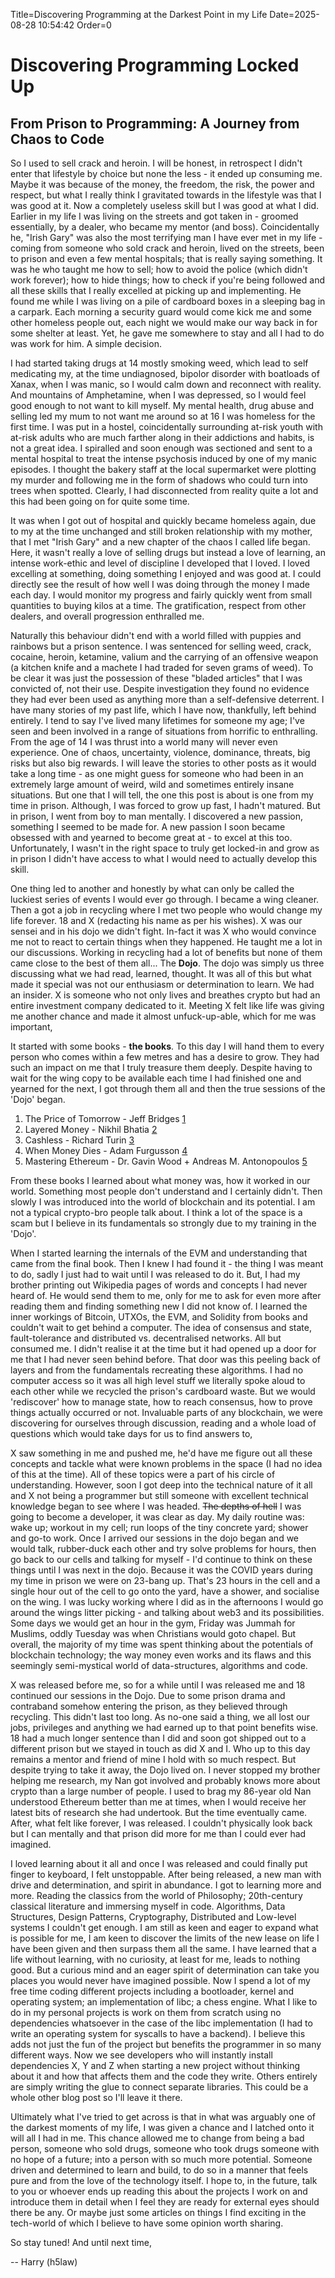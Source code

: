 Title=Discovering Programming at the Darkest Point in my Life
Date=2025-08-28 10:54:42
Order=0

# Discovering Programming Locked Up
## From Prison to Programming: A Journey from Chaos to Code

So I used to sell crack and heroin. I will be honest, in retrospect I didn't
enter that lifestyle by choice but none the less - it ended up consuming me.
Maybe it was because of the money, the freedom, the risk, the power and respect,
but what I really think I gravitated towards in the lifestyle was that I was
good at it. Now a completely useless skill but I was good at what I did.
Earlier in my life I was living on the streets and got taken in - groomed
essentially, by a dealer, who became my mentor (and boss). Coincidentally he,
"Irish Gary" was also the most terrifying man I have ever met in my life -
coming from someone who sold crack and heroin, lived on the streets, been to
prison and even a few mental hospitals; that is really saying something. It was
he who taught me how to sell; how to avoid the police (which didn't work
forever); how to hide things; how to check if you're being followed and all
these skills that I really excelled at picking up and implementing. He found me
while I was living on a pile of cardboard boxes in a sleeping bag in a carpark.
Each morning a security guard would come kick me and some other homeless
people out, each night we would make our way back in for some shelter at least.
Yet, he gave me somewhere to stay and all I had to do was work for him. A
simple decision.

I had started taking drugs at 14 mostly smoking weed, which lead to self
medicating my, at the time undiagnosed, bipolor disorder with boatloads of
Xanax, when I was manic, so I would calm down and reconnect with reality. And
mountains of Amphetamine, when I was depressed, so I would feel good enough to
not want to kill myself. My mental health, drug abuse and selling led my mum to
not want me around so at 16 I was homeless for the first time. I was put in a
hostel, coincidentally surrounding at-risk youth with at-risk adults who are
much farther along in their addictions and habits, is not a great idea. I
spiralled and soon enough was sectioned and sent to a mental hospital to treat
the intense psychosis induced by one of my manic episodes. I thought the bakery
staff at the local supermarket were plotting my murder and following me in the
form of shadows who could turn into trees when spotted. Clearly, I had
disconnected from reality quite a lot and this had been going on for quite some
time.

It was when I got out of hospital and quickly became homeless again, due to my
at the time unchanged and still broken relationship with my mother, that I met
"Irish Gary" and a new chapter of the chaos I called life began. Here, it
wasn't really a love of selling drugs but instead a love of learning, an
intense work-ethic and level of discipline I developed that I loved. I loved
excelling at something, doing something I enjoyed and was good at. I could
directly see the result of how well I was doing through the money I made each
day. I would monitor my progress and fairly quickly went from small quantities
to buying kilos at a time. The gratification, respect from other dealers, and
overall progression enthralled me.

Naturally this behaviour didn't end with a world filled with puppies and rainbows
but a prison sentence. I was sentenced for selling weed, crack, cocaine, heroin,
ketamine, valium and the carrying of an offensive weapon (a kitchen knife and
a machete I had traded for seven grams of weed). To be clear it was just the
possession of these "bladed articles" that I was convicted of, not their use.
Despite investigation they found no evidence they had ever been used as
anything more than a self-defensive deterrent. I have many stories of my past
life, which I have now, thankfully, left behind entirely. I tend to say I've
lived many lifetimes for someone my age; I've seen and been involved in a range
of situations from horrific to enthralling. From the age of 14 I was thrust
into a world many will never even experience. One of chaos, uncertainty,
violence, dominance, threats, big risks but also big rewards. I will leave the
stories to other posts as it would take a long time - as one might guess for
someone who had been in an extremely large amount of weird, wild and sometimes
entirely insane situations. But one that I will tell, the one this post is
about is one from my time in prison. Although, I was forced to grow up fast, I
hadn't matured. But in prison, I went from boy to man mentally. I discovered a
new passion, something I seemed to be made for. A new passion I soon became
obsessed with and yearned to become great at - to excel at this too.
Unfortunately, I wasn't in the right space to truly get locked-in and grow as
in prison I didn't have access to what I would need to actually develop this
skill.

One thing led to another and honestly by what can only be called the luckiest
series of events I would ever go through. I became a wing cleaner. Then a got
a job in recycling where I met two people who would change my life forever. 18
and X (redacting his name as per his wishes). X was our sensei and in his dojo
we didn't fight. In-fact it was X who would convince me not to react to certain
things when they happened. He taught me a lot in our discussions. Working in
recycling had a lot of benefits but none of them came close to the best of them
all... The **Dojo**. The dojo was simply us three discussing what we had read,
learned, thought. It was all of this but what made it special was not our
enthusiasm or determination to learn. We had an insider. X is someone who not
only lives and breathes crypto but had an entire investment company dedicated
to it. Meeting X felt like life was giving me another chance and made it almost
unfuck-up-able, which for me was important,

It started with some books - **the books**. To this day I will hand them to every
person who comes within a few metres and has a desire to grow. They had such an
impact on me that I truly treasure them deeply. Despite having to wait for the
wing copy to be available each time I had finished one and yearned for the next,
I got through them all and then the true sessions of the 'Dojo' began.

1. The Price of Tomorrow - Jeff Bridges [1](https://amzn.eu/d/cfxzua2)
1. Layered Money - Nikhil Bhatia [2](https://amzn.eu/d/iDdYYT9)
1. Cashless - Richard Turin [3](https://amzn.eu/d/5c8Nhf7)
1. When Money Dies - Adam Furgusson [4](https://amzn.eu/d/e2G3jrz)
1. Mastering Ethereum - Dr. Gavin Wood + Andreas M. Antonopoulos [5](https://amzn.eu/d/iSs6JUj)

From these books I learned about what money was, how it worked in our world.
Something most people don't understand and I certainly didn't. Then slowly I was
introduced into the world of blockchain and its potential. I am not a typical
crypto-bro people talk about. I think a lot of the space is a scam but I believe
in its fundamentals so strongly due to my training in the 'Dojo'.

When I started learning the internals of the EVM and understanding that came
from the final book. Then I knew I had found it - the thing I was meant to do,
sadly I just had to wait until I was released to do it. But, I had my brother
printing out Wikipedia pages of words and concepts I had never heard of. He
would send them to me, only for me to ask for even more after reading them and
finding something new I did not know of. I learned the inner workings of
Bitcoin, UTXOs, the EVM, and Solidity from books and couldn't wait to get behind
a computer. The idea of consensus and state, fault-tolerance and distributed vs.
decentralised networks. All but consumed me. I didn't realise it at the time but
it had opened up a door for me that I had never seen behind before. That door was
this peeling back of layers and from the fundamentals recreating these
algorithms. I had no computer access so it was all high level stuff we literally
spoke aloud to each other while we recycled the prison's cardboard waste. But we
would 'rediscover' how to manage state, how to reach consensus, how to prove
things actually occurred or not. Invaluable parts of any blockchain, we were
discovering for ourselves through discussion, reading and a whole load of
questions which would take days for us to find answers to,

X saw something in me and pushed me, he'd have me figure out all these concepts
and tackle what were known problems in the space (I had no idea of this at the
time). All of these topics were a part of his circle of understanding. However,
soon I got deep into the technical nature of it all and X not being a programmer
but still someone with excellent technical knowledge began to see where I was
headed. ~~The depths of hell~~ I was going to become a developer, it was clear
as day. My daily routine was: wake up; workout in my cell; run loops of the
tiny concrete yard; shower and go-to work. Once I arrived our sessions in the
dojo began and we would talk, rubber-duck each other and try solve problems for
hours, then go back to our cells and talking for myself - I'd continue to think
on these things until I was next in the dojo. Because it was the COVID years
during my time in prison we were on 23-bang up. That's 23 hours in the cell and
a single hour out of the cell to go onto the yard, have a shower, and socialise
on the wing. I was lucky working where I did as in the afternoons I would go
around the wings litter picking - and talking about web3 and its possibilities.
Some days we would get an hour in the gym, Friday was Jummah for Muslims, oddly
Tuesday was when Christians would goto chapel. But overall, the majority of my
time was spent thinking about the potentials of blockchain technology; the way
money even works and its flaws and this seemingly semi-mystical world of
data-structures, algorithms and code.

X was released before me, so for a while until I was released me and 18 continued
our sessions in the Dojo. Due to some prison drama and contraband somehow
entering the prison, as they believed through recycling. This didn't last too
long. As no-one said a thing, we all lost our jobs, privileges and anything we
had earned up to that point benefits wise. 18 had a much longer sentence than I
did and soon got shipped out to a different prison but we stayed in touch as did
X and I. Who up to this day remains a mentor and friend of mine I hold with so
much respect. But despite trying to take it away, the Dojo lived on. I never
stopped my brother helping me research, my Nan got involved and probably knows
more about crypto than a large number of people. I used to brag my 86-year old
Nan understood Ethereum better than me at times, when I would receive her latest
bits of research she had undertook. But the time eventually came. After, what
felt like forever, I was released. I couldn't physically look back but I can
mentally and that prison did more for me than I could ever had imagined.

I loved learning about it all and once I was released and could finally put
finger to keyboard, I felt unstoppable. After being released, a new man with
drive and determination, and spirit in abundance. I got to learning more and
more. Reading the classics from the world of Philosophy; 20th-century classical
literature and immersing myself in code. Algorithms, Data Structures, Design
Patterns, Cryptography, Distributed and Low-level systems I couldn't get enough.
I am still as keen and eager to expand what is possible for me, I am keen to
discover the limits of the new lease on life I have been given and then surpass
them all the same. I have learned that a life without learning, with no
curiosity, at least for me, leads to nothing good. But a curious mind and an
eager spirit of determination can take you places you would never have imagined
possible. Now I spend a lot of my free time coding different projects including
a bootloader, kernel and operating system; an implementation of libc; a chess
engine. What I like to do in my personal projects is work on them from scratch
using no dependencies whatsoever in the case of the libc implementation (I had to
write an operating system for syscalls to have a backend). I believe this adds
not just the fun of the project but benefits the programmer in so many different
ways. Now we see developers who will instantly install dependencies X, Y and Z
when starting a new project without thinking about it and how that affects them
and the code they write. Others entirely are simply writing the glue to connect
separate libraries. This could be a whole other blog post so I'll leave it there.

Ultimately what I've tried to get across is that in what was arguably one of the
darkest moments of my life, I was given a chance and I latched onto it will all
I had in me. This chance allowed me to change from being a bad person, someone
who sold drugs, someone who took drugs someone with no hope of a future; into a
person with so much more potential. Someone driven and determined to learn and
build, to do so in a manner that feels pure and from the love of the technology
itself. I hope to, in the future, talk to you or whoever ends up reading this
about the projects I work on and introduce them in detail when I feel they are
ready for external eyes should there be any. Or maybe just some articles on
things I find exciting in the tech-world of which I believe to have some opinion
worth sharing.



So stay tuned! And until next time,


-- Harry (h5law)
